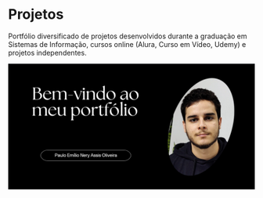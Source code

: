 # Projetos
 Portfólio diversificado de projetos desenvolvidos durante a graduação em Sistemas de Informação, cursos online (Alura, Curso em Vídeo, Udemy) e projetos independentes.

![](https://github.com/paulo-emilio/Projetos/blob/main/imagem_2023-07-24_201543129.png)
